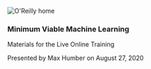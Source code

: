 ![O'Reilly home](https://cdn.oreillystatic.com/images/sitewide-headers/oreilly_logo_mark_red.svg)


### Minimum Viable Machine Learning

Materials for the Live Online Training

Presented by Max Humber on August 27, 2020 
